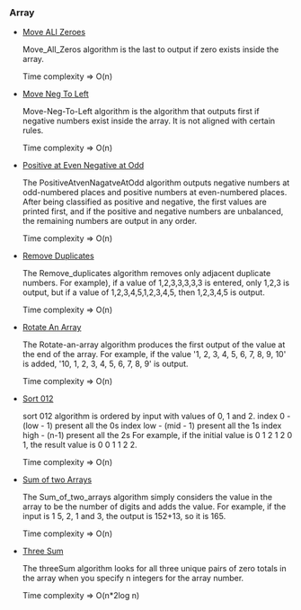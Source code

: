 ### Array
- [Move ALl Zeroes](move_all_zeroes_comment.cpp)

    Move_All_Zeros algorithm is the last to output if zero exists inside the array. 
    
    Time complexity => O(n)

- [Move Neg To Left](Move-neg-to-left_comment.cpp)

    Move-Neg-To-Left algorithm is the algorithm that outputs first if negative numbers exist inside the array. It is not aligned with certain rules. 
    
    Time complexity => O(n)

- [Positive at Even Negative at Odd](PositiveAtEvenNegativeAtOdd.cpp)

    The PositiveAtvenNagatveAtOdd algorithm outputs negative numbers at odd-numbered places and positive numbers at even-numbered places. After being classified as positive and negative, the first values are printed first, and if the positive and negative numbers are unbalanced, the remaining numbers are output in any order. 
    
    Time complexity =>  O(n)

- [Remove Duplicates](Remove_duplicates_add_example.cpp)

    The Remove_duplicates algorithm removes only adjacent duplicate numbers. For example), if a value of 1,2,3,3,3,3,3 is entered, only 1,2,3 is output, but if a value of 1,2,3,4,5,1,2,3,4,5, then 1,2,3,4,5 is output. 
    
    Time complexity => O(n)

- [Rotate An Array](Rotate-an-array.cpp)

    The Rotate-an-array algorithm produces the first output of the value at the end of the array. For example, if the value '1, 2, 3, 4, 5, 6, 7, 8, 9, 10' is added, '10, 1, 2, 3, 4, 5, 6, 7, 8, 9' is output. 
    
    Time complexity => O(n)

- [Sort 012](sort012.cpp)

    sort 012 algorithm is ordered by input with values of 0, 1 and 2.
    index 0 - (low - 1) present all the 0s
    index low - (mid - 1) present all the 1s
    index high - (n-1) present all the 2s
    For example, if the initial value is 0 1 2 1 2 0 1, the result value is 0 0 1 1 2 2. 
    
    Time complexity => O(n)

- [Sum of two Arrays](Sum_of_two_arrays_comment.cpp)

    The Sum_of_two_arrays algorithm simply considers the value in the array to be the number of digits and adds the value. For example, if the input is 1 5, 2, 1 and 3, the output is 152+13, so it is 165. 
    
    Time complexity => O(n)

- [Three Sum](threeSum.cpp)

    The threeSum algorithm looks for all three unique pairs of zero totals in the array when you specify n integers for the array number. 
    
    Time complexity =>  O(n*2log n)